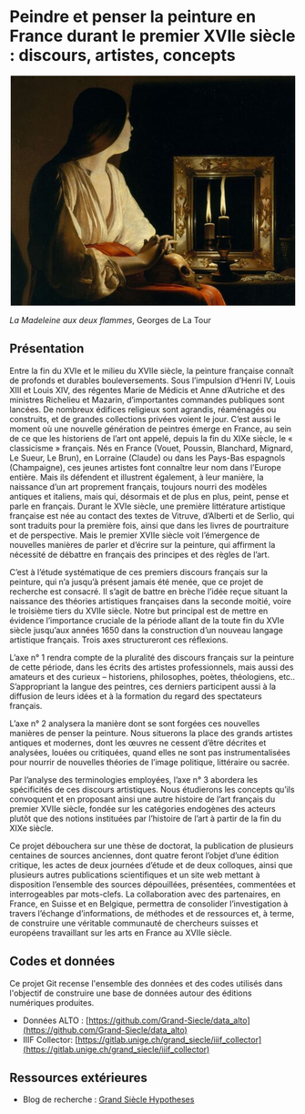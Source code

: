 # Peindre et penser la peinture en France durant le premier XVIIe siècle : discours, artistes, concepts

<p align="center">
  <img src="../img/Georges_de_La_Tour_009-500x404.jpg">
  <figcaption><i>La Madeleine aux deux flammes</i>, Georges de La Tour</figcaption>
</p>

## Présentation

Entre la fin du XVIe et le milieu du XVIIe siècle, la peinture française connaît de profonds et durables bouleversements. Sous l’impulsion d’Henri IV, Louis XIII et Louis XIV, des régentes Marie de Médicis et Anne d’Autriche et des ministres Richelieu et Mazarin, d’importantes commandes publiques sont lancées. De nombreux édifices religieux sont agrandis, réaménagés ou construits, et de grandes collections privées voient le jour. C’est aussi le moment où une nouvelle génération de peintres émerge en France, au sein de ce que les historiens de l’art ont appelé, depuis la fin du XIXe siècle, le « classicisme » français. Nés en France (Vouet, Poussin, Blanchard, Mignard, Le Sueur, Le Brun), en Lorraine (Claude) ou dans les Pays-Bas espagnols (Champaigne), ces jeunes artistes font connaître leur nom dans l’Europe entière. Mais ils défendent et illustrent également, à leur manière, la naissance d’un art proprement français, toujours nourri des modèles antiques et italiens, mais qui, désormais et de plus en plus, peint, pense et parle en français. Durant le XVIe siècle, une première littérature artistique française est née au contact des textes de Vitruve, d’Alberti et de Serlio, qui sont traduits pour la première fois, ainsi que dans les livres de pourtraiture et de perspective. Mais le premier XVIIe siècle voit l’émergence de nouvelles manières de parler et d’écrire sur la peinture, qui affirment la nécessité de débattre en français des principes et des règles de l’art.

C’est à l’étude systématique de ces premiers discours français sur la peinture, qui n’a jusqu’à présent jamais été menée, que ce projet de recherche est consacré. Il s’agit de battre en brèche l’idée reçue situant la naissance des théories artistiques françaises dans la seconde moitié, voire le troisième tiers du XVIIe siècle. Notre but principal est de mettre en évidence l’importance cruciale de la période allant de la toute fin du XVIe siècle jusqu’aux années 1650 dans la construction d’un nouveau langage artistique français. Trois axes structureront ces réflexions.

L’axe n° 1 rendra compte de la pluralité des discours français sur la peinture de cette période, dans les écrits des artistes professionnels, mais aussi des amateurs et des curieux – historiens, philosophes, poètes, théologiens, etc.. S’appropriant la langue des peintres, ces derniers participent aussi à la diffusion de leurs idées et à la formation du regard des spectateurs français.

L’axe n° 2 analysera la manière dont se sont forgées ces nouvelles manières de penser la peinture. Nous situerons la place des grands artistes antiques et modernes, dont les œuvres ne cessent d’être décrites et analysées, louées ou critiquées, quand elles ne sont pas instrumentalisées pour nourrir de nouvelles théories de l’image politique, littéraire ou sacrée.

Par l’analyse des terminologies employées, l’axe n° 3 abordera les spécificités de ces discours artistiques. Nous étudierons les concepts qu’ils convoquent et en proposant ainsi une autre histoire de l’art français du premier XVIIe siècle, fondée sur les catégories endogènes des acteurs plutôt que des notions instituées par l’histoire de l’art à partir de la fin du XIXe siècle.

Ce projet débouchera sur une thèse de doctorat, la publication de plusieurs centaines de sources anciennes, dont quatre feront l’objet d’une édition critique, les actes de deux journées d’étude et de deux colloques, ainsi que plusieurs autres publications scientifiques et un site web mettant à disposition l’ensemble des sources dépouillées, présentées, commentées et interrogeables par mots-clefs. La collaboration avec des partenaires, en France, en Suisse et en Belgique, permettra de consolider l’investigation à travers l’échange d’informations, de méthodes et de ressources et, à terme, de construire une véritable communauté de chercheurs suisses et européens travaillant sur les arts en France au XVIIe siècle.

## Codes et données

Ce projet Git recense l'ensemble des données et des codes utilisés dans l'objectif de construire une base de données autour des éditions numériques produites.

- Données ALTO : [https://github.com/Grand-Siecle/data_alto](https://github.com/Grand-Siecle/data_alto)
- IIIF Collector: [https://gitlab.unige.ch/grand_siecle/iiif_collector](https://gitlab.unige.ch/grand_siecle/iiif_collector)

## Ressources extérieures

- Blog de recherche : [Grand Siècle Hypotheses](https://grandsiecle.hypotheses.org/)
